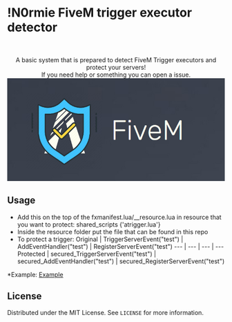 # !N0rmie FiveM trigger executor detector
<br />
<p align="center">
  <p align="center">
    A basic system that is prepared to detect FiveM Trigger executors and protect your servers!
    <br />
    If you need help or something you can open a issue.
    <img src="https://github.com/N0rmie/Fivem-Trigger-Protector/blob/main/image.png?raw=true">
  </p>
</p>

## Usage

* Add this on the top of the fxmanifest.lua/__resource.lua in resource that you want to protect:
    shared_scripts {'atrigger.lua'}
* Inside the resource folder put the file that can be found in this repo
* To protect a trigger:
Original | TriggerServerEvent("test") | AddEventHandler("test") | RegisterServerEvent("test")
--- | --- | --- | --- 
Protected | secured_TriggerServerEvent("test") | secured_AddEventHandler("test") | secured_RegisterServerEvent("test")
    
*Example: [Example](https://streamable.com/cb49wm)

## License

Distributed under the MIT License. See `LICENSE` for more information.
